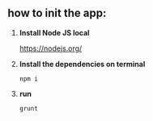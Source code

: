 ## how to init the app:

1. **Install Node JS local**

    https://nodejs.org/


2. **Install the dependencies on terminal**

   ``npm i``


3. **run**

   `grunt`
